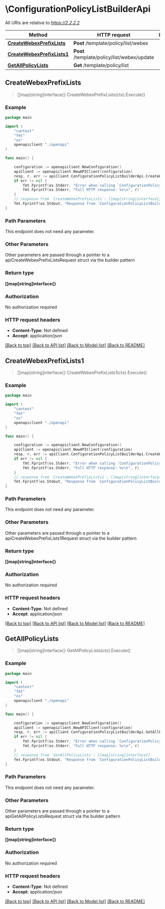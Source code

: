 # \ConfigurationPolicyListBuilderApi

All URIs are relative to *https://2.2.2.2*

Method | HTTP request | Description
------------- | ------------- | -------------
[**CreateWebexPrefixLists**](ConfigurationPolicyListBuilderApi.md#CreateWebexPrefixLists) | **Post** /template/policy/list/webex | 
[**CreateWebexPrefixLists1**](ConfigurationPolicyListBuilderApi.md#CreateWebexPrefixLists1) | **Post** /template/policy/list/webex/update | 
[**GetAllPolicyLists**](ConfigurationPolicyListBuilderApi.md#GetAllPolicyLists) | **Get** /template/policy/list | 



## CreateWebexPrefixLists

> []map[string]interface{} CreateWebexPrefixLists(ctx).Execute()





### Example

```go
package main

import (
    "context"
    "fmt"
    "os"
    openapiclient "./openapi"
)

func main() {

    configuration := openapiclient.NewConfiguration()
    apiClient := openapiclient.NewAPIClient(configuration)
    resp, r, err := apiClient.ConfigurationPolicyListBuilderApi.CreateWebexPrefixLists(context.Background()).Execute()
    if err != nil {
        fmt.Fprintf(os.Stderr, "Error when calling `ConfigurationPolicyListBuilderApi.CreateWebexPrefixLists``: %v\n", err)
        fmt.Fprintf(os.Stderr, "Full HTTP response: %v\n", r)
    }
    // response from `CreateWebexPrefixLists`: []map[string]interface{}
    fmt.Fprintf(os.Stdout, "Response from `ConfigurationPolicyListBuilderApi.CreateWebexPrefixLists`: %v\n", resp)
}
```

### Path Parameters

This endpoint does not need any parameter.

### Other Parameters

Other parameters are passed through a pointer to a apiCreateWebexPrefixListsRequest struct via the builder pattern


### Return type

**[]map[string]interface{}**

### Authorization

No authorization required

### HTTP request headers

- **Content-Type**: Not defined
- **Accept**: application/json

[[Back to top]](#) [[Back to API list]](../README.md#documentation-for-api-endpoints)
[[Back to Model list]](../README.md#documentation-for-models)
[[Back to README]](../README.md)


## CreateWebexPrefixLists1

> []map[string]interface{} CreateWebexPrefixLists1(ctx).Execute()





### Example

```go
package main

import (
    "context"
    "fmt"
    "os"
    openapiclient "./openapi"
)

func main() {

    configuration := openapiclient.NewConfiguration()
    apiClient := openapiclient.NewAPIClient(configuration)
    resp, r, err := apiClient.ConfigurationPolicyListBuilderApi.CreateWebexPrefixLists1(context.Background()).Execute()
    if err != nil {
        fmt.Fprintf(os.Stderr, "Error when calling `ConfigurationPolicyListBuilderApi.CreateWebexPrefixLists1``: %v\n", err)
        fmt.Fprintf(os.Stderr, "Full HTTP response: %v\n", r)
    }
    // response from `CreateWebexPrefixLists1`: []map[string]interface{}
    fmt.Fprintf(os.Stdout, "Response from `ConfigurationPolicyListBuilderApi.CreateWebexPrefixLists1`: %v\n", resp)
}
```

### Path Parameters

This endpoint does not need any parameter.

### Other Parameters

Other parameters are passed through a pointer to a apiCreateWebexPrefixLists1Request struct via the builder pattern


### Return type

**[]map[string]interface{}**

### Authorization

No authorization required

### HTTP request headers

- **Content-Type**: Not defined
- **Accept**: application/json

[[Back to top]](#) [[Back to API list]](../README.md#documentation-for-api-endpoints)
[[Back to Model list]](../README.md#documentation-for-models)
[[Back to README]](../README.md)


## GetAllPolicyLists

> []map[string]interface{} GetAllPolicyLists(ctx).Execute()





### Example

```go
package main

import (
    "context"
    "fmt"
    "os"
    openapiclient "./openapi"
)

func main() {

    configuration := openapiclient.NewConfiguration()
    apiClient := openapiclient.NewAPIClient(configuration)
    resp, r, err := apiClient.ConfigurationPolicyListBuilderApi.GetAllPolicyLists(context.Background()).Execute()
    if err != nil {
        fmt.Fprintf(os.Stderr, "Error when calling `ConfigurationPolicyListBuilderApi.GetAllPolicyLists``: %v\n", err)
        fmt.Fprintf(os.Stderr, "Full HTTP response: %v\n", r)
    }
    // response from `GetAllPolicyLists`: []map[string]interface{}
    fmt.Fprintf(os.Stdout, "Response from `ConfigurationPolicyListBuilderApi.GetAllPolicyLists`: %v\n", resp)
}
```

### Path Parameters

This endpoint does not need any parameter.

### Other Parameters

Other parameters are passed through a pointer to a apiGetAllPolicyListsRequest struct via the builder pattern


### Return type

**[]map[string]interface{}**

### Authorization

No authorization required

### HTTP request headers

- **Content-Type**: Not defined
- **Accept**: application/json

[[Back to top]](#) [[Back to API list]](../README.md#documentation-for-api-endpoints)
[[Back to Model list]](../README.md#documentation-for-models)
[[Back to README]](../README.md)

